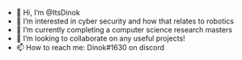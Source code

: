- 👋 Hi, I’m @ItsDinok
- 👀 I’m interested in cyber security and how that relates to robotics
- 🌱 I’m currently completing a computer science research masters
- 💞️ I’m looking to collaborate on any useful projects!
- 📫 How to reach me: Dinok#1630 on discord

<!---
ItsDinok/ItsDinok is a ✨ special ✨ repository because its `README.md` (this file) appears on your GitHub profile.
You can click the Preview link to take a look at your changes.
--->
